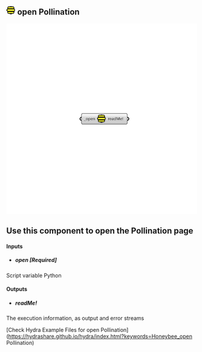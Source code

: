 ## ![](../../images/icons/open_Pollination.png) open Pollination

![](../../images/components/open_Pollination.png)

Use this component to open the Pollination page
 -
 

#### Inputs
* ##### open [Required]
Script variable Python

#### Outputs
* ##### readMe!
The execution information, as output and error streams


[Check Hydra Example Files for open Pollination](https://hydrashare.github.io/hydra/index.html?keywords=Honeybee_open Pollination)